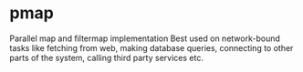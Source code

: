 # pmap
Parallel map and filtermap implementation
Best used on network-bound tasks like fetching from web, making database queries,  connecting to other parts of the system, calling third party services etc.
